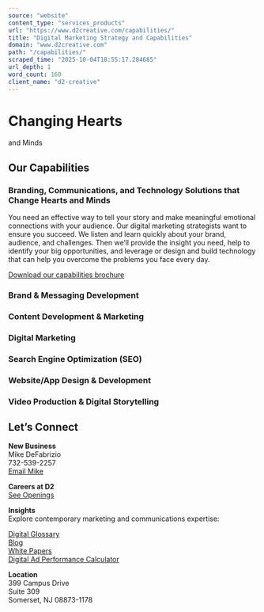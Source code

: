 ```yaml
---
source: "website"
content_type: "services_products"
url: "https://www.d2creative.com/capabilities/"
title: "Digital Marketing Strategy and Capabilities"
domain: "www.d2creative.com"
path: "/capabilities/"
scraped_time: "2025-10-04T18:55:17.284685"
url_depth: 1
word_count: 160
client_name: "d2-creative"
---
```


# Changing Hearts  
and Minds

## Our Capabilities

### Branding, Communications, and Technology Solutions that Change Hearts and Minds

You need an effective way to tell your story and make meaningful emotional connections with your audience. Our digital marketing strategists want to ensure you succeed. We listen and learn quickly about your brand, audience, and challenges. Then we’ll provide the insight you need, help to identify your big opportunities, and leverage or design and build technology that can help you overcome the problems you face every day.

[Download our capabilities brochure](./../wp-content/uploads/2025/06/d2-capabilities-brochure-lifesciences-3.pdf)

### Brand & Messaging Development

### Content Development & Marketing

### Digital Marketing

### Search Engine Optimization (SEO)

### Website/App Design & Development

### Video Production & Digital Storytelling

## Let’s Connect

**New Business**  
Mike DeFabrizio  
732-539-2257  
[Email Mike](/cdn-cgi/l/email-protection#e78a8382818685958e9d8e88a783d584958286938e9182c984888a)

**Careers at D2**  
[See Openings](/careers/)

**Insights**  
Explore contemporary marketing and communications expertise:

[Digital Glossary](/digital-glossary/)  
[Blog](/blog/)  
[White Papers](https://www.d2creative.com/white-papers/)  
[Digital Ad Performance Calculator](/digital-ad-performance-calculator/)

**Location**  
399 Campus Drive  
Suite 309  
Somerset, NJ 08873-1178
